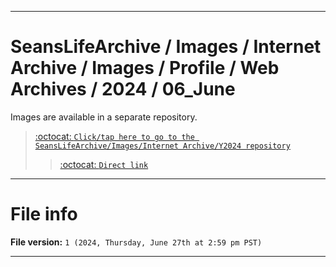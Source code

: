 
***

# SeansLifeArchive / Images / Internet Archive / Images / Profile / Web Archives / 2024 / 06_June

Images are available in a separate repository.

> [:octocat: `Click/tap here to go to the SeansLifeArchive/Images/Internet Archive/Y2024 repository`](https://github.com/seanpm2001/SeansLifeArchive_Images_Internet-Archive_Y2024/)
> > [:octocat: `Direct link`](https://github.com/seanpm2001/SeansLifeArchive_Images_Internet-Archive_Y2024/tree/SeansLifeArchive_Images_Internet-Archive_Y2024_Main-dev/Internet-Archive/Images/Profile/Web-Archives/06_June/)

***

# File info

**File version:** `1 (2024, Thursday, June 27th at 2:59 pm PST)`

***
